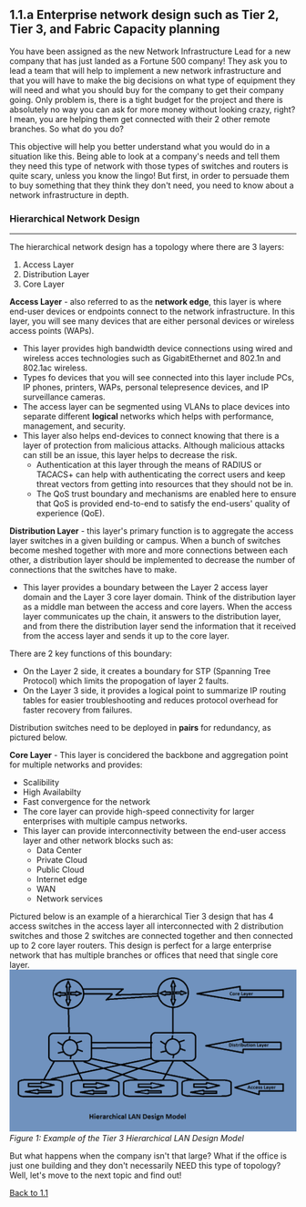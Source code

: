 ## 1.1.a Enterprise network design such as Tier 2, Tier 3, and Fabric Capacity planning

You have been assigned as the new Network Infrastructure Lead for a new company that has just landed as a Fortune 500 company!  They ask you to lead a team that will help to implement a new network infrastructure and that you will have to make the big decisions on what type of equipment they will need and what you should buy for the company to get their company going.  Only problem is, there is a tight budget for the project and there is absolutely no way you can ask for more money without looking crazy, right?  I mean, you are helping them get connected with their 2 other remote branches.  So what do you do?

This objective will help you better understand what you would do in a situation like this.  Being able to look at a company's needs and tell them they need this type of network with those types of switches and routers is quite scary, unless you know the lingo!  But first, in order to persuade them to buy something that they think they don't need, you need to know about a network infrastructure in depth.

### Hierarchical Network Design
--------------------------------
The hierarchical network design has a topology where there are 3 layers:

1. Access Layer
1. Distribution Layer
1. Core Layer


**Access Layer** - also referred to as the **network edge**, this layer is where end-user devices or endpoints connect to the network infrastructure.  In this layer, you will see many devices that are either personal devices or wireless access points (WAPs).  
  * This layer provides high bandwidth device connections using wired and wireless acces technologies such as GigabitEthernet and 802.1n and 802.1ac wireless.
  * Types fo devices that you will see connected into this layer include PCs, IP phones, printers, WAPs, personal telepresence devices, and IP surveillance cameras.
  * The access layer can be segmented using VLANs to place devices into separate different **logical** networks which helps with performance, management, and security.
  * This layer also helps end-devices to connect knowing that there is a layer of protection from malicious attacks.  Although malicious attacks can still be an issue, this layer helps to decrease the risk.
    * Authentication at this layer through the means of RADIUS or TACACS+ can help with authenticating the correct users and keep threat vectors from getting into resources that they should not be in.
    * The QoS trust boundary and mechanisms are enabled here to ensure that QoS is provided end-to-end to satisfy the end-users' quality of experience (QoE).

**Distribution Layer** - this layer's primary function is to aggregate the access layer switches in a given building or campus.  When a bunch of switches become meshed together with more and more connections between each other, a distribution layer should be implemented to decrease the number of connections that the switches have to make.
  * This layer provides a boundary between the Layer 2 access layer domain and the Layer 3 core layer domain.  Think of the distribution layer as a middle man between the access and core layers.  When the access layer communicates up the chain, it answers to the distribution layer, and from there the distribution layer send the information that it received from the access layer and sends it up to the core layer.

There are 2 key functions of this boundary:
  * On the Layer 2 side, it creates a boundary for STP (Spanning Tree Protocol) which limits the propogation of layer 2 faults.
  * On the Layer 3 side, it provides a logical point to summarize IP routing tables for easier troubleshooting and reduces protocol overhead for faster recovery from failures.

Distribution switches need to be deployed in **pairs** for redundancy, as pictured below.

**Core Layer** - This layer is concidered the backbone and aggregation point for multiple networks and provides:
  * Scalibility
  * High Availabilty
  * Fast convergence for the network
  * The core layer can provide high-speed connectivity for larger enterprises with multiple campus networks.
  * This layer can provide interconnectivity between the end-user access layer and other network blocks such as:
    * Data Center
    * Private Cloud
    * Public Cloud
    * Internet edge
    * WAN
    * Network services

Pictured below is an example of a hierarchical Tier 3 design that has 4 access switches in the access layer all interconnected with 2 distribution switches and those 2 switches are connected together and then connected up to 2 core layer routers.  This design is perfect for a large enterprise network that has multiple branches or offices that need that single core layer.
![Hierarchical LAN Design Model](Hierarchical_LAN_Design_Model.png)
*Figure 1: Example of the Tier 3 Hierarchical LAN Design Model*


But what happens when the company isn't that large?  What if the office is just one building and they don't necessarily NEED this type of topology?  Well, let's move to the next topic and find out!

[Back to 1.1](README.md)
